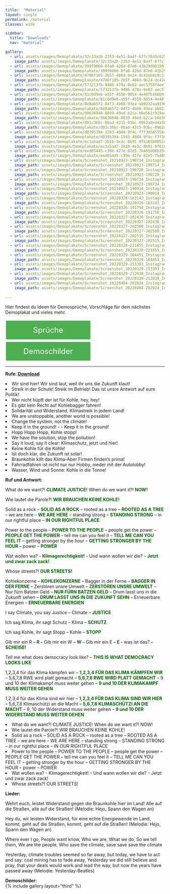 ```yaml
---
title:  "Material"
layout: single
permalink: /material
classes: wide

sidebar:
  title: "Downloads"
  nav: "material"

gallery:
  - url: assets/images/Demoplakate/32c33a2b-2353-4e51-8a4f-677c7843c625.jpg
    image_path: assets/images/Demoplakate/32c33a2b-2353-4e51-8a4f-677c7843c625.jpg
  - url: assets/images/Demoplakate/399f0066-0fa0-426d-87e0-43b29d981997.jpg
    image_path: assets/images/Demoplakate/399f0066-0fa0-426d-87e0-43b29d981997.jpg
  - url: assets/images/Demoplakate/4786f105-2b5f-486d-9e24-dc42eb8c9c13.jpg
    image_path: assets/images/Demoplakate/4786f105-2b5f-486d-9e24-dc42eb8c9c13.jpg
  - url: assets/images/Demoplakate/573213fb-9486-478a-8e02-aec5756f4ee7.jpg
    image_path: assets/images/Demoplakate/573213fb-9486-478a-8e02-aec5756f4ee7.jpg
  - url: assets/images/Demoplakate/81c0d9e6-a55f-4558-9854-4e48fb166b9f.jpg
    image_path: assets/images/Demoplakate/81c0d9e6-a55f-4558-9854-4e48fb166b9f.jpg
  - url: assets/images/Demoplakate/8e8ab5f2-04f3-4b68-93ea-ab9232aa9190.jpg
    image_path: assets/images/Demoplakate/8e8ab5f2-04f3-4b68-93ea-ab9232aa9190.jpg
  - url: assets/images/Demoplakate/98636048-8039-49ed-b2ca-b6e561c919a4.jpg
    image_path: assets/images/Demoplakate/98636048-8039-49ed-b2ca-b6e561c919a4.jpg
  - url: assets/images/Demoplakate/d01c36bc-0bad-4315-93bc-0962a8edda5b.jpg
    image_path: assets/images/Demoplakate/d01c36bc-0bad-4315-93bc-0962a8edda5b.jpg
  - url: assets/images/Demoplakate/d0395394-1593-4984-9f4c-f7f3d5855564.jpg
    image_path: assets/images/Demoplakate/d0395394-1593-4984-9f4c-f7f3d5855564.jpg
  - url: assets/images/Demoplakate/ec1a5ad7-2b1b-4e3c-8b91-9f6165b8051e.jpg
    image_path: assets/images/Demoplakate/ec1a5ad7-2b1b-4e3c-8b91-9f6165b8051e.jpg
  - url: assets/images/Demoplakate/eed65445-c39e-427e-82e5-7b465d98b35c.jpg
    image_path: assets/images/Demoplakate/eed65445-c39e-427e-82e5-7b465d98b35c.jpg
  - url: assets/images/Demoplakate/Screenshot_20210923-190714_Instagram.jpg
    image_path: assets/images/Demoplakate/Screenshot_20210923-190714_Instagram.jpg
  - url: assets/images/Demoplakate/Screenshot_20210923-190720_Instagram.jpg
    image_path: assets/images/Demoplakate/Screenshot_20210923-190720_Instagram.jpg
  - url: assets/images/Demoplakate/Screenshot_20210923-190734_Instagram.jpg
    image_path: assets/images/Demoplakate/Screenshot_20210923-190734_Instagram.jpg
  - url: assets/images/Demoplakate/Screenshot_20210923-190914_Instagram.jpg
    image_path: assets/images/Demoplakate/Screenshot_20210923-190914_Instagram.jpg
  - url: assets/images/Demoplakate/Screenshot_20220326-183143_Instagram.jpg
    image_path: assets/images/Demoplakate/Screenshot_20220326-183143_Instagram.jpg
  - url: assets/images/Demoplakate/Screenshot_20220326-191750_Instagram.jpg
    image_path: assets/images/Demoplakate/Screenshot_20220326-191750_Instagram.jpg
  - url: assets/images/Demoplakate/Screenshot_20220327-202438_Instagram.jpg
    image_path: assets/images/Demoplakate/Screenshot_20220327-202438_Instagram.jpg
  - url: assets/images/Demoplakate/Screenshot_20220327-202500_Instagram.jpg
    image_path: assets/images/Demoplakate/Screenshot_20220327-202500_Instagram.jpg
  - url: assets/images/Demoplakate/Screenshot_20220327-202515_Instagram.jpg
    image_path: assets/images/Demoplakate/Screenshot_20220327-202515_Instagram.jpg
  - url: assets/images/Demoplakate/Screenshot_20220328-221855_Instagram.jpg
    image_path: assets/images/Demoplakate/Screenshot_20220328-221855_Instagram.jpg
  - url: assets/images/Demoplakate/Screenshot_20220329-104451_Instagram.jpg
    image_path: assets/images/Demoplakate/Screenshot_20220329-104451_Instagram.jpg
  - url: assets/images/Demoplakate/Screenshot_20220329-153303_Instagram.jpg
    image_path: assets/images/Demoplakate/Screenshot_20220329-153303_Instagram.jpg
  - url: assets/images/Demoplakate/Screenshot_20220329-212038_Instagram.jpg
    image_path: assets/images/Demoplakate/Screenshot_20220329-212038_Instagram.jpg
  - url: assets/images/Demoplakate/Screenshot_20220404-202024_Instagram.jpg
    image_path: assets/images/Demoplakate/Screenshot_20220404-202024_Instagram.jpg
    
---
```


Hier findest du Ideen für Demosprüche, Vorschläge für dein nächstes Demoplakat und vieles mehr. <br>

<p> </p>

<style>
.button1 {
  border: none;
  color: white;
  padding: 15px 15px;
  text-align: center;
  text-decoration: none;
  display: inline-block;
  font-size: 24px;
  margin: 4px 2px;
  cursor: pointer;
  width: 47%;
}
.button2 {
  border: none;
  color: white;
  padding: 15px 15px;
  text-align: center;
  text-decoration: none;
  display: inline-block;
  font-size: 24px;
  margin: 4px 2px;
  cursor: pointer;
  width: 47%;
}  
  
.button1 {background-color: #4CAF50;} /* Green */
.button2 {background-color: #4CAF50;} /* Green */
</style>

<a class="button1" href="#Sprüche"
       target="" style="color: white" >Sprüche</a>
<a class="button2" href="#Demoschilder"
       target="" style="color: white" >Demoschilder</a>
       
  <p> </p>

<hr>

<a name="Sprüche"> </a>

<b> Rufe: <a href="https://fridaysforfuture-landau.de/assets/Demos/GK%2003.03.23/Lieder%20und%20Rufe%20DINA5.pdf" target="_blank"> Download </a> </b> <br>
<li> Wir sind hier! Wir sind laut, weil ihr uns die Zukunft klaut!
<li> Streik in der Schule! Streik im Betrieb! Das ist unsre Antwort auf eure Politik!
<li> Wer nicht hüpft der ist für Kohle, hey, hey!
<li> Es gibt kein Recht auf Kohlebagger fahren!
<li> Solidarität und Widerstand, Klimastreik in jedem Land!
<li> We are unstoppable, another world is possible!
<li> Change the system, not the climate!
<li> Keep it in the ground! - - Keep it in the ground!
<li> Hopp Hopp Hopp, Kohle stopp!
<li> We have the solution, stop the pollution!
<li> Say it loud, say it clear: Klimaschutz, jetzt und hier!
<li> Keine Kohle für die Kohle!
<li> Ist doch klar, die Zukunft ist solar!
<li> Braunkohle killt das Klima-Aber Firmen finden’s prima!
<li> Fahrradfahren ist nicht nur nur Hobby, nieder mit der Autolobby!
<li> Wasser, Wind und Sonne: Kohle in die Tonne! <br>
  
  <p> </p>
  
<b> Ruf und Antwort:  </b>  <br>
<p>What do we want?! <b style="color: darkgreen;">CLIMATE JUSTICE!</b> When do we want it?! <b style="color: darkgreen;">NOW!</b></p>

<p>Wie lautet die Parole?! <b style="color: darkgreen;">WIR BRAUCHEN KEINE KOHLE!</b></p>

<p>Solid as a rock – <b style="color: darkgreen;">SOLID AS A ROCK</b> – rooted as a tree – <b style="color: darkgreen;">ROOTED AS A TREE</b> – we are here – <b style="color: darkgreen;">WE ARE HERE</b> – standing strong – <b style="color: darkgreen;">STANDING STRONG</b> – in our rightful place – <b style="color: darkgreen;">IN OUR RIGHTFUL PLACE</b></p>

<p>Power to the people – <b style="color: darkgreen;">POWER TO THE PEOPLE</b> – people get the power – <b style="color: darkgreen;">PEOPLE GET THE POWER</b> – tell me can you feel it – <b style="color: darkgreen;">TELL ME CAN YOU FEEL IT</b> – getting stronger by the hour – <b style="color: darkgreen;">GETTING STRONGER BY THE HOUR</b> – power – <b style="color: darkgreen;">POWER</b></p>

<p>Wat wollen wa? - <b style="color: darkgreen;">Klimagerechtigkeit!</b> - Und wann wollen wir die? - <b style="color: darkgreen;">Jetzt und zwar zack zack!</b></p>

<p>Whose streets?! <b style="color: darkgreen;">OUR STREETS!</b></p>

<p>Kohlekonzerne – <b style="color: darkgreen;">KOHLEKONZERNE</b> – Bagger in der Ferne – <b style="color: darkgreen;">BAGGER IN DER FERNE</b> – Zerstören unsre Umwelt – <b style="color: darkgreen;">ZERSTÖREN UNSRE UMWELT</b> – Nur fürn Batzen Geld – <b style="color: darkgreen;">NUR FÜRN BATZEN GELD</b> – Drum lasst uns in die Zukunft sehen – <b style="color: darkgreen;">DRUM LASST UNS IN DIE ZUKUNFT SEHN</b> – Erneuerbare Energien – <b style="color: darkgreen;">ERNEUERBARE ENERGIEN</b></p>

<p>I say Climate, you say Justice – Climate – <b style="color: darkgreen;">JUSTICE</b></p>

<p>Ich sag Klima, ihr sagt Schutz – Klima – <b style="color: darkgreen;">SCHUTZ</b></p>

<p>Ich sag Kohle, ihr sagt Stopp – Kohle – <b style="color: darkgreen;">STOPP</b></p>

<p>Gib mir ein R – <b style="color: darkgreen;"> R </b> – Gib mir ein W – <b style="color: darkgreen;"> W </b> – Gib mir ein E – <b style="color: darkgreen;"> E </b> - was ist das? – <b style="color: darkgreen;">SCHEIẞE!</b></p>

<p>Tell me what does democracy look like? – <b style="color: darkgreen;">THIS IS WHAT DEMOCRACY LOOKS LIKE</b></p>

<p>1,2,3,4 für das Klima kämpfen wir – <b style="color: darkgreen;"> 1,2,3,4 FÜR DAS KLIMA KÄMPFEN WIR</b> – 5,6,7,8 RWE wird platt gemacht – <b style="color: darkgreen;"> 5,6,7,8 RWE WIRD PLATT GEMACHT</b> – 9 und 10 der Klimakampf muss weiter gehen – <b style="color: darkgreen;"> 9 und 10 DER KLIMAKAMPF MUSS WEITER GEHEN</b></p>

<p>1,2,3,4 für das Klima sind wir hier – <b style="color: darkgreen;">1,2,3,4 FÜR DAS KLIMA SIND WIR HIER</b> – 5,6,7,8 Klimaschützi an die Macht – <b style="color: darkgreen;">5,6,7,8 KLIMASCHÜTZI AN DIE MACHT</b> – 9, 10 der Widerstand muss weiter gehen – <b style="color: darkgreen;">9 und 10 DER WIDERSTAND MUSS WEITER GEHEN</b></p>

<li> What do we want?! CLIMATE JUSTICE! When do we want it?! NOW!
<li> Wie lautet die Parole?! WIR BRAUCHEN KEINE KOHLE!
<li> Solid as a rock – SOLID AS A ROCK – rooted as a tree – ROOTED AS A TREE – we are here – WE ARE HERE – standing strong – STANDING STRONG – in our rightful place – IN OUR RIGHTFUL PLACE
<li> Power to the people – POWER TO THE PEOPLE – people get the power – PEOPLE GET THE POWER – tell me can you feel it – TELL ME CAN YOU FEEL IT – getting stronger by the hour – GETTING STRONGER BY THE HOUR – power – POWER
<li> Wat wollen wa? - Klimagerechtigkeit! - Und wann wollen wir die? - Jetzt und zwar zack zack!
<li> Whose streets?! OUR STREETS! <br>

  <p> </p>
  
<b> Lieder:  </b> <br>
<p> Wehrt euch, leistet Widerstand gegen die Braunkohle hier im Land! Alle auf die Straßen, alle auf die Straßen! (Melodie: Hejo, Spann den Wagen an) </p>
<p> Hey du, wir leisten Widerstand, für eine echte Energiewende im Land, kommt, geht auf die Straßen, kommt, geht auf die Straßen! (Melodie: Hejo, Spann den Wagen an)
<p> Where ever I go, People want know, Who we are, What we do, So we tell them, We are the people, Who save the climate, save save save the climate </p>
<p> Yesterday, climate troubles seemed so far away, but today, we have to act and say: coal mining has to fade away, Yesterday we did still believe and pray, that your deals would work and lead the way, but now the years have passed away (Melodie: Yesterday-Beatles) </p>
  
  <p> </p> 
  
<a name="Demoschilder"> </a>
  <b> Demoschilder: </b> <br>
  {% include gallery layout="third" %}
  
  <p> </p>
  <p> </p>
  
